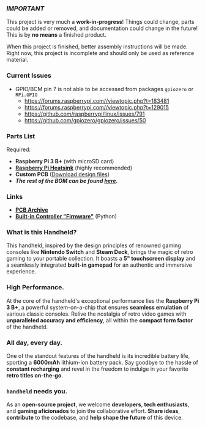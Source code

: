 ### ***IMPORTANT***
This project is very much a **work-in-progress**! Things could change, parts could be added or removed, and documentation could change in the future! This is by **no means** a finished product.

When this project is finished, better assembly instructions will be made. Right now, this project is incomplete and should only be used as reference material.

### Current Issues
 - GPIO/BCM pin 7 is not able to be accessed from packages `gpiozero` or `RPi.GPIO`
   - https://forums.raspberrypi.com//viewtopic.php?t=183481
   - https://forums.raspberrypi.com//viewtopic.php?t=129015
   - https://github.com/raspberrypi/linux/issues/791
   - https://github.com/gpiozero/gpiozero/issues/50

### Parts List
Required:
 - **Raspberry Pi 3 B+** (with microSD card)
 - **[Raspberry Pi Heatsink](https://www.digikey.com/en/products/detail/adafruit-industries-llc/3082/6047742)** (highly recommended)
 - **Custom PCB** ([Download design files](https://github.com/Strayfade/handheld/tree/main/pcb))
 - ***The rest of the BOM can be found [here](https://github.com/Strayfade/handheld/blob/main/pcb/Handheld%20BOM.csv).***

### Links
 - **[PCB Archive](https://github.com/Strayfade/handheld/tree/main/pcb)**
 - **[Built-in Controller "Firmware"](https://github.com/Strayfade/Handheld/blob/main/firmware/Main.py)** (Python)

### What is this **Handheld?**
This handheld, inspired by the design principles of renowned gaming consoles like **Nintendo Switch** and **Steam Deck**, brings the magic of retro gaming to your portable collection. It boasts a **5" touchscreen display** and a seamlessly integrated **built-in gamepad** for an authentic and immersive experience.

### High **Performance.**
At the core of the handheld's exceptional performance lies the **Raspberry Pi 3 B+**, a powerful system-on-a-chip that ensures **seamless emulation** of various classic consoles. Relive the nostalgia of retro video games with **unparalleled accuracy and efficiency**, all within the **compact form factor** of the handheld.

### All day, **every day.**
One of the standout features of the handheld is its incredible battery life, sporting a **6000mAh** lithium-ion battery pack. Say goodbye to the hassle of **constant recharging** and revel in the freedom to indulge in your favorite **retro titles on-the-go**.

### `handheld` needs **you.**
As an **open-source project**, we welcome **developers**, **tech enthusiasts**, and **gaming aficionados** to join the collaborative effort. **Share ideas**, **contribute** to the codebase, and **help shape the future** of this device.
